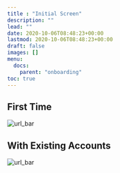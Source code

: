 ```yaml
---
title : "Initial Screen"
description: ""
lead: ""
date: 2020-10-06T08:48:23+00:00
lastmod: 2020-10-06T08:48:23+00:00
draft: false
images: []
menu:
  docs:
    parent: "onboarding"
toc: true
---
```


## First Time

![url_bar](/images/onboarding/initial.png)

## With Existing Accounts

![url_bar](/images/onboarding/login.png)
